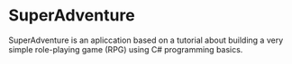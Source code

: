 # SuperAdventure
SuperAdventure is an apliccation based on a tutorial about building a very simple role-playing game (RPG) using  C# programming basics.
